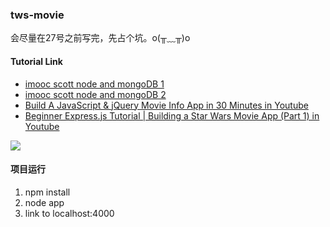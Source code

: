 ### tws-movie

会尽量在27号之前写完，先占个坑。o(╥﹏╥)o

#### Tutorial Link

- [imooc scott node and mongoDB 1](https://www.aliyue.net/563.html)
- [imooc scott node and mongoDB 2](http://www.suoniao.com/course/161)
- [ Build A JavaScript & jQuery Movie Info App in 30 Minutes in Youtube ](https://www.youtube.com/watch?v=YsPqjYGauns&t=25s)
- [ Beginner Express.js Tutorial | Building a Star Wars Movie App (Part 1) in Youtube ](https://www.youtube.com/watch?v=NALxjuyRXaE)

![](https://github.com/linhaishe/tws-movie/blob/master/movie2.gif)

#### 项目运行

1. npm install
2. node app
3. link to localhost:4000
